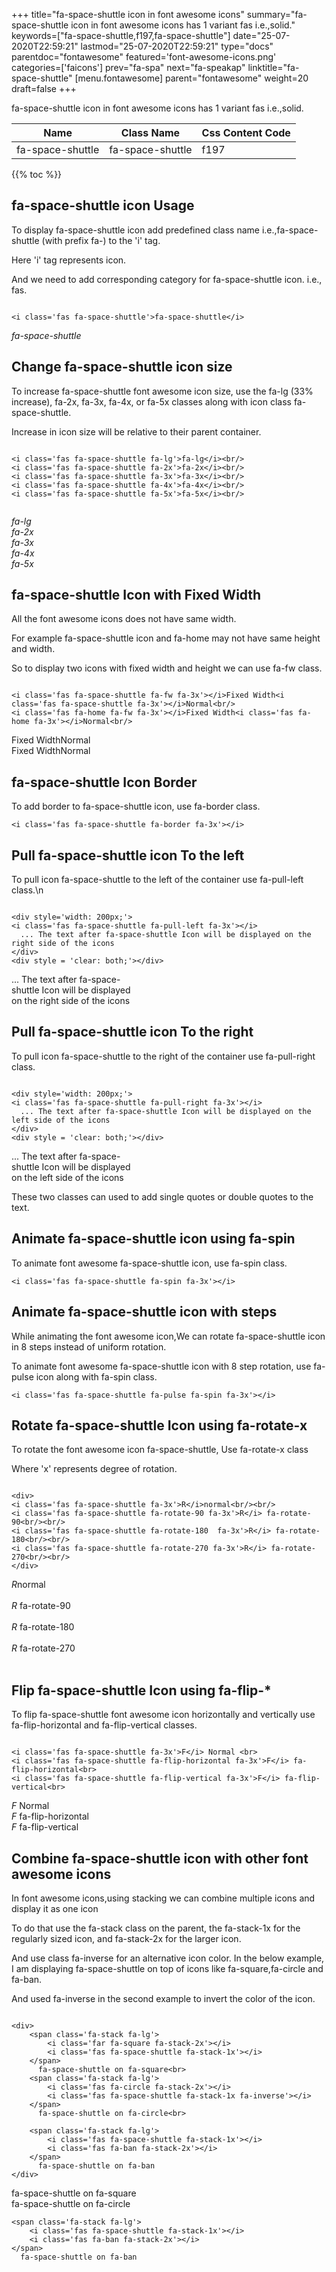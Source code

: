 +++
title="fa-space-shuttle icon in font awesome icons"
summary="fa-space-shuttle icon in font awesome icons has 1 variant fas i.e.,solid."
keywords=["fa-space-shuttle,f197,fa-space-shuttle"]
date="25-07-2020T22:59:21"
lastmod="25-07-2020T22:59:21"
type="docs"
parentdoc="fontawesome"
featured='font-awesome-icons.png'
categories=['faicons']
prev="fa-spa"
next="fa-speakap"
linktitle="fa-space-shuttle"
[menu.fontawesome]
parent="fontawesome"
weight=20
draft=false
+++


fa-space-shuttle icon in font awesome icons has 1 variant fas i.e.,solid.

<div class='table-responsive'><table class='table'><thead><tr><th>Name</th><th>Class Name</th><th>Css Content Code</th></tr></thead><tbody><tr><td>fa-space-shuttle</td><td>fa-space-shuttle</td><td>f197</td></tr></tbody></table></div>


{{% toc %}}


## fa-space-shuttle icon Usage

To display fa-space-shuttle icon add predefined class name i.e.,fa-space-shuttle (with prefix fa-) to the 'i' tag.

Here 'i' tag represents icon.

And we need to add corresponding category for fa-space-shuttle icon. i.e., fas.


```

<i class='fas fa-space-shuttle'>fa-space-shuttle</i>
```

<i class='fas fa-space-shuttle'>fa-space-shuttle</i>




## Change fa-space-shuttle icon size
To increase fa-space-shuttle font awesome icon size, use the fa-lg (33% increase), fa-2x, fa-3x, fa-4x, or fa-5x classes along with icon class fa-space-shuttle.

Increase in icon size will be relative to their parent container. 

```

<i class='fas fa-space-shuttle fa-lg'>fa-lg</i><br/>
<i class='fas fa-space-shuttle fa-2x'>fa-2x</i><br/>
<i class='fas fa-space-shuttle fa-3x'>fa-3x</i><br/>
<i class='fas fa-space-shuttle fa-4x'>fa-4x</i><br/>
<i class='fas fa-space-shuttle fa-5x'>fa-5x</i><br/>
            
```

<i class='fas fa-space-shuttle fa-lg'>fa-lg</i><br/>
<i class='fas fa-space-shuttle fa-2x'>fa-2x</i><br/>
<i class='fas fa-space-shuttle fa-3x'>fa-3x</i><br/>
<i class='fas fa-space-shuttle fa-4x'>fa-4x</i><br/>
<i class='fas fa-space-shuttle fa-5x'>fa-5x</i><br/>
            



## fa-space-shuttle Icon with Fixed Width 

All the font awesome icons does not have same width.

For example fa-space-shuttle icon and fa-home may not have same height and width.

So to display two icons with fixed width and height we can use fa-fw class.


```

<i class='fas fa-space-shuttle fa-fw fa-3x'></i>Fixed Width<i class='fas fa-space-shuttle fa-3x'></i>Normal<br/>
<i class='fas fa-home fa-fw fa-3x'></i>Fixed Width<i class='fas fa-home fa-3x'></i>Normal<br/>
```

<i class='fas fa-space-shuttle fa-fw fa-3x'></i>Fixed Width<i class='fas fa-space-shuttle fa-3x'></i>Normal<br/>
<i class='fas fa-home fa-fw fa-3x'></i>Fixed Width<i class='fas fa-home fa-3x'></i>Normal<br/>



## fa-space-shuttle Icon Border 

To add border to fa-space-shuttle icon, use fa-border class.


```
<i class='fas fa-space-shuttle fa-border fa-3x'></i>

```
<i class='fas fa-space-shuttle fa-border fa-3x'></i>





## Pull fa-space-shuttle icon To the left

To pull icon fa-space-shuttle to the left of the container use fa-pull-left class.\n

```

<div style='width: 200px;'>
<i class='fas fa-space-shuttle fa-pull-left fa-3x'></i>
  ... The text after fa-space-shuttle Icon will be displayed on the right side of the icons
</div>
<div style = 'clear: both;'></div>
```

<div style='width: 200px;'>
<i class='fas fa-space-shuttle fa-pull-left fa-3x'></i>
  ... The text after fa-space-shuttle Icon will be displayed on the right side of the icons
</div>
<div style = 'clear: both;'></div>




## Pull fa-space-shuttle icon To the right
To pull icon fa-space-shuttle to the right of the container use fa-pull-right class.

```

<div style='width: 200px;'>
<i class='fas fa-space-shuttle fa-pull-right fa-3x'></i>
  ... The text after fa-space-shuttle Icon will be displayed on the left side of the icons
</div>
<div style = 'clear: both;'></div>
```

<div style='width: 200px;'>
<i class='fas fa-space-shuttle fa-pull-right fa-3x'></i>
  ... The text after fa-space-shuttle Icon will be displayed on the left side of the icons
</div>
<div style = 'clear: both;'></div>

These two classes can used to add single quotes or double quotes to the text.


## Animate fa-space-shuttle icon using fa-spin
To animate font awesome fa-space-shuttle icon, use fa-spin class.

```
<i class='fas fa-space-shuttle fa-spin fa-3x'></i>
```
<i class='fas fa-space-shuttle fa-spin fa-3x'></i>




## Animate fa-space-shuttle icon with steps
While animating the font awesome icon,We can rotate fa-space-shuttle icon in 8 steps instead of uniform rotation.

To animate font awesome fa-space-shuttle icon with 8 step rotation, use fa-pulse icon along with fa-spin class.


```
<i class='fas fa-space-shuttle fa-pulse fa-spin fa-3x'></i>

```
<i class='fas fa-space-shuttle fa-pulse fa-spin fa-3x'></i>





## Rotate fa-space-shuttle Icon using fa-rotate-x
To rotate the font awesome icon fa-space-shuttle, Use fa-rotate-x class

Where 'x' represents degree of rotation.


```

<div>
<i class='fas fa-space-shuttle fa-3x'>R</i>normal<br/><br/>
<i class='fas fa-space-shuttle fa-rotate-90 fa-3x'>R</i> fa-rotate-90<br/><br/> 
<i class='fas fa-space-shuttle fa-rotate-180  fa-3x'>R</i> fa-rotate-180<br/><br/> 
<i class='fas fa-space-shuttle fa-rotate-270 fa-3x'>R</i> fa-rotate-270<br/><br/>
</div>
```

<div>
<i class='fas fa-space-shuttle fa-3x'>R</i>normal<br/><br/>
<i class='fas fa-space-shuttle fa-rotate-90 fa-3x'>R</i> fa-rotate-90<br/><br/> 
<i class='fas fa-space-shuttle fa-rotate-180  fa-3x'>R</i> fa-rotate-180<br/><br/> 
<i class='fas fa-space-shuttle fa-rotate-270 fa-3x'>R</i> fa-rotate-270<br/><br/>
</div>




## Flip fa-space-shuttle Icon using fa-flip-*
To flip fa-space-shuttle font awesome icon horizontally and vertically use fa-flip-horizontal and fa-flip-vertical classes. 

```

<i class='fas fa-space-shuttle fa-3x'>F</i> Normal <br>
<i class='fas fa-space-shuttle fa-flip-horizontal fa-3x'>F</i> fa-flip-horizontal<br>
<i class='fas fa-space-shuttle fa-flip-vertical fa-3x'>F</i> fa-flip-vertical<br>
```

<i class='fas fa-space-shuttle fa-3x'>F</i> Normal <br>
<i class='fas fa-space-shuttle fa-flip-horizontal fa-3x'>F</i> fa-flip-horizontal<br>
<i class='fas fa-space-shuttle fa-flip-vertical fa-3x'>F</i> fa-flip-vertical<br>




## Combine fa-space-shuttle icon with other font awesome icons
In font awesome icons,using stacking we can combine multiple icons and display it as one icon 

To do that use the fa-stack class on the parent, the fa-stack-1x for the regularly sized icon, and fa-stack-2x for the larger icon.

And use class fa-inverse for an alternative icon color. 
In the below example, I am displaying fa-space-shuttle on top of icons like fa-square,fa-circle and fa-ban.

And used fa-inverse in the second example to invert the color of the icon.

```

<div>
    <span class='fa-stack fa-lg'>
        <i class='far fa-square fa-stack-2x'></i>
        <i class='fas fa-space-shuttle fa-stack-1x'></i>
    </span>
      fa-space-shuttle on fa-square<br>
    <span class='fa-stack fa-lg'>
        <i class='fas fa-circle fa-stack-2x'></i>
        <i class='fas fa-space-shuttle fa-stack-1x fa-inverse'></i>
    </span>
      fa-space-shuttle on fa-circle<br>

    <span class='fa-stack fa-lg'>
        <i class='fas fa-space-shuttle fa-stack-1x'></i>
        <i class='fas fa-ban fa-stack-2x'></i>
    </span>
      fa-space-shuttle on fa-ban
</div>
```

<div>
    <span class='fa-stack fa-lg'>
        <i class='far fa-square fa-stack-2x'></i>
        <i class='fas fa-space-shuttle fa-stack-1x'></i>
    </span>
      fa-space-shuttle on fa-square<br>
    <span class='fa-stack fa-lg'>
        <i class='fas fa-circle fa-stack-2x'></i>
        <i class='fas fa-space-shuttle fa-stack-1x fa-inverse'></i>
    </span>
      fa-space-shuttle on fa-circle<br>

    <span class='fa-stack fa-lg'>
        <i class='fas fa-space-shuttle fa-stack-1x'></i>
        <i class='fas fa-ban fa-stack-2x'></i>
    </span>
      fa-space-shuttle on fa-ban
</div>







